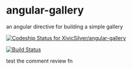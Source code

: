 angular-gallery
===============

an angular directive for building a simple gallery  

[ ![Codeship Status for XivicSilver/angular-gallery](https://www.codeship.io/projects/dbba65c0-76e2-0131-9ed3-2ed7dbf8d003/status?branch=master)](https://www.codeship.io/projects/13960)  

[![Build Status](https://travis-ci.org/XivicSilver/angular-gallery.png?branch=master)](https://travis-ci.org/XivicSilver/angular-gallery)

test the comment review fn
  

